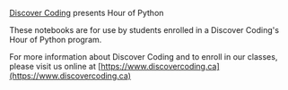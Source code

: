 [Discover Coding](https://discovercoding.ca) presents Hour of Python

These notebooks are for use by students enrolled in a Discover Coding's Hour of Python program.

For more information about Discover Coding and to enroll in our classes, please visit us online at [https://www.discovercoding.ca](https://www.discovercoding.ca)

